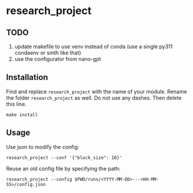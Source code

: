 # research_project


## TODO

1. update makefile to use venv instead of conda (use a single py311 condaenv or smth like that)
2. use the configurator from nano-gpt

## Installation

Find and replace `research_project` with the name of your module. Rename the folder `research_project` as well. Do not use any dashes. Then delete this line.

```
make install
```

## Usage

Use json to modify the config:
```
research_project --conf '{"block_size": 10}'
```

Reuse an old config file by specifying the path:
```
research_project --config $PWD/runs/<YYYY-MM-DD>---<HH-MM-SS>/config.json
```
